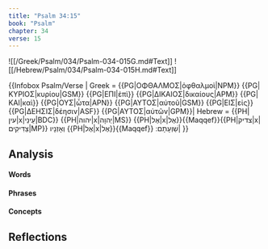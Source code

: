 ```yaml
---
title: "Psalm 34:15"
book: "Psalm"
chapter: 34
verse: 15
---
```

![[/Greek/Psalm/034/Psalm-034-015G.md#Text]]
![[/Hebrew/Psalm/034/Psalm-034-015H.md#Text]]

{{Infobox Psalm/Verse |
  Greek = {{PG|ΟΦΘΑΛΜΟΣ|ὀφθαλμοὶ|NPM}} {{PG|ΚΥΡΙΟΣ|κυρίου|GSM}} {{PG|ΕΠΙ|ἐπὶ}} {{PG|ΔΙΚΑΙΟΣ|δικαίους|APM}} {{PG|ΚΑΙ|καὶ}} {{PG|ΟΥΣ|ὦτα|APN}} {{PG|ΑΥΤΟΣ|αὐτοῦ|GSM}} {{PG|ΕΙΣ|εἰς}} {{PG|ΔΕΗΣΙΣ|δέησιν|ASF}} {{PG|ΑΥΤΟΣ|αὐτῶν|GPM}}|
  Hebrew = {{PH|עין|x|עֵינֵי|BDC}} {{PH|יהוה|x|יְהוָה|MS}} {{PH|אֶל|x|אֶל}}{{Maqqef}}{{PH|צדיק|x|צַדִּיקִים|MP}}
וְאָזְנָיו
{{PH|אֶל|x|אֶל}}{{Maqqef}}
שַׁוְעָתָם
׃|
}}

## Analysis

#### Words

#### Phrases

#### Concepts

## Reflections
